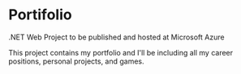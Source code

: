 # Portifolio
.NET Web Project to be published and hosted at Microsoft Azure

This project contains my portfolio and I'll be including all my career positions, personal projects, and games.
